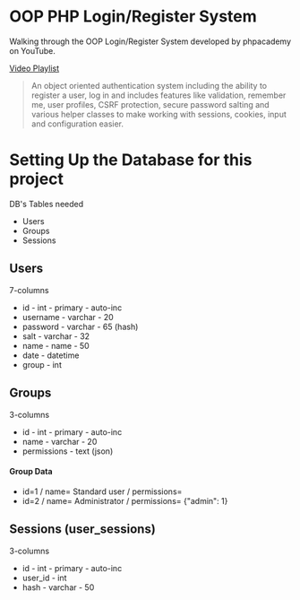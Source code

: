 OOP PHP Login/Register System
===============================

Walking through the OOP Login/Register System developed by phpacademy on YouTube.

[Video Playlist](http://www.youtube.com/playlist?list=PLfdtiltiRHWF5Rhuk7k4UAU1_yLAZzhWc)

> An object oriented authentication system including the ability to register a user, log in and includes features like validation, remember me, user profiles, CSRF protection, secure password salting and various helper classes to make working with sessions, cookies, input and configuration easier.

Setting Up the Database for this project
======================================

DB's Tables needed

* Users
* Groups
* Sessions

Users
----------
7-columns

* id - int - primary - auto-inc
* username - varchar - 20
* password - varchar - 65 (hash)
* salt - varchar - 32
* name - name - 50 
* date - datetime
* group - int

Groups
------------
3-columns 

* id - int - primary - auto-inc  
* name - varchar - 20  
* permissions - text (json) 

#### Group Data ####

* id=1 / name= Standard user / permissions=
* id=2 / name= Administrator / permissions= {"admin": 1} 


Sessions (user_sessions)
--------------
3-columns

* id - int - primary - auto-inc
* user_id - int
* hash - varchar - 50
